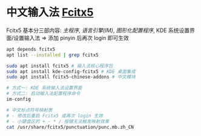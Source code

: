# 中文输入法 [Fcitx5](https://github.com/fcitx/)

Fcitx5 基本分三部内容: _主程序_, _语言引擎(IM)_, _图形化配置程序_,
KDE 系统设置界面/设置输入法 => 添加 pinyin 后再次 login 即可生效

```bash
apt depends fcitx5
apt list --installed | grep fcitx5

sudo apt install fcitx5 # 输入法核心程序包
sudo apt install kde-config-fcitx5 # KDE 桌面集成
sudo apt install fcitx5-chinese-addons # 中文模块

# 方式一: KDE 系统输入法设置界面
# 方式二: 启动输入法配置程序命令
im-config

# 中文标点符号映射表
# - 修改后重启 Fcitx5 或再次 login 生效
# - 小键盘区的 + - * / 按键无法触发映射效果
cat /usr/share/fcitx5/punctuation/punc.mb.zh_CN
```
